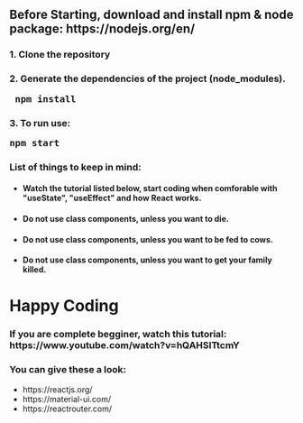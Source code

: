   <h2> Before Starting, download and install npm & node package: https://nodejs.org/en/
  <h3> 1. Clone the repository </h3>
  <h3> 2. Generate the dependencies of the project (node_modules). <pre> npm install </pre> </h3>
  <h3> 3. To run use: <pre >npm start </pre> </h3>
  <h3> List of things to keep in mind: </h3>
  <ul>
    <li> <h4> Watch the tutorial listed below, start coding when comforable with "useState", "useEffect" and how React works. </h4> </li>
    <li> <h4> Do not use class components, unless you want to die. </h4> </li>
    <li> <h4> Do not use class components, unless you want to be fed to cows.</h4> </li>
    <li> <h4> Do not use class components, unless you want to get your family killed. </h4> </li>
  </ul>
  <h1> Happy Coding </h1>
  <h3> If you are complete begginer, watch this tutorial: https://www.youtube.com/watch?v=hQAHSlTtcmY </h3>
  <h3> You can give these a look: </h3>
  <ul>
    <li>
      https://reactjs.org/
    </li>
    <li>
      https://material-ui.com/
    </li>
    <li>
      https://reactrouter.com/
    </li>
  </ul>

